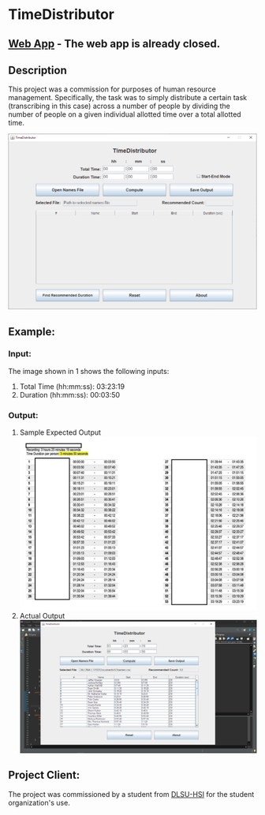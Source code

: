 # TimeDistributor

## [Web App](https://jm55.github.io/TimeDistributor/) - The web app is already closed.

## Description
This project was a commission for purposes of human resource management. Specifically, the task was to simply distribute a certain task (transcribing in this case) across a number of people by dividing the number of people on a given individual allotted time over a total allotted time.

![Screenshot](.others/timedistributor.PNG)

## Example:
### Input:
The image shown in 1 shows the following inputs:
1. Total Time (hh:mm:ss): 03:23:19
2. Duration (hh:mm:ss): 00:03:50
### Output:
1. Sample Expected Output
![Expected Output](.others/names.jpg)
2. Actual Output
![Actual Output](.others/sample_out.png)

## Project Client:
The project was commissioned by a student from [DLSU-HSI](https://www.dlshsi.edu.ph/) for the student organization's use.
